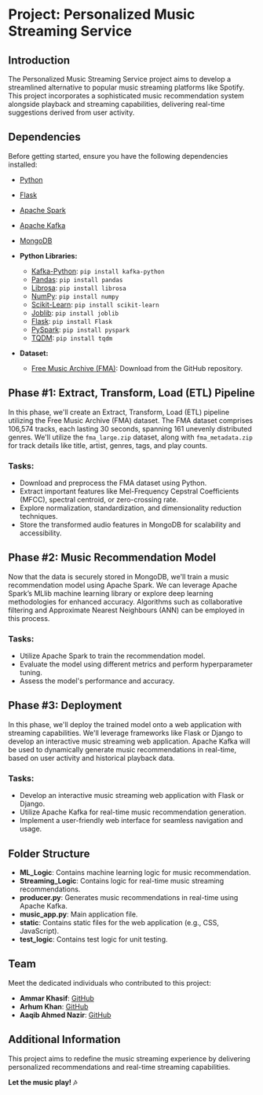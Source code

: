 # Project: Personalized Music Streaming Service

## Introduction

The Personalized Music Streaming Service project aims to develop a streamlined alternative to popular music streaming platforms like Spotify. This project incorporates a sophisticated music recommendation system alongside playback and streaming capabilities, delivering real-time suggestions derived from user activity. 

## Dependencies

Before getting started, ensure you have the following dependencies installed:

- [Python](https://www.python.org/downloads/)
- [Flask](https://flask.palletsprojects.com/en/2.0.x/installation/)
- [Apache Spark](https://spark.apache.org/downloads.html)
- [Apache Kafka](https://kafka.apache.org/downloads)
- [MongoDB](https://www.mongodb.com/try/download/community)

- **Python Libraries:**
  - [Kafka-Python](https://github.com/dpkp/kafka-python): `pip install kafka-python`
  - [Pandas](https://pandas.pydata.org/): `pip install pandas`
  - [Librosa](https://librosa.org/doc/main/install.html): `pip install librosa`
  - [NumPy](https://numpy.org/): `pip install numpy`
  - [Scikit-Learn](https://scikit-learn.org/): `pip install scikit-learn`
  - [Joblib](https://joblib.readthedocs.io/en/latest/): `pip install joblib`
  - [Flask](https://flask.palletsprojects.com/en/2.0.x/installation/): `pip install Flask`
  - [PySpark](https://spark.apache.org/downloads.html): `pip install pyspark`
  - [TQDM](https://github.com/tqdm/tqdm): `pip install tqdm`

- **Dataset:**
  - [Free Music Archive (FMA)](https://github.com/mdeff/fma): Download from the GitHub repository.

## Phase #1: Extract, Transform, Load (ETL) Pipeline 

In this phase, we'll create an Extract, Transform, Load (ETL) pipeline utilizing the Free Music Archive (FMA) dataset. The FMA dataset comprises 106,574 tracks, each lasting 30 seconds, spanning 161 unevenly distributed genres. We'll utilize the `fma_large.zip` dataset, along with `fma_metadata.zip` for track details like title, artist, genres, tags, and play counts.

### Tasks:
- Download and preprocess the FMA dataset using Python.
- Extract important features like Mel-Frequency Cepstral Coefficients (MFCC), spectral centroid, or zero-crossing rate.
- Explore normalization, standardization, and dimensionality reduction techniques.
- Store the transformed audio features in MongoDB for scalability and accessibility.

## Phase #2: Music Recommendation Model 

Now that the data is securely stored in MongoDB, we'll train a music recommendation model using Apache Spark. We can leverage Apache Spark’s MLlib machine learning library or explore deep learning methodologies for enhanced accuracy. Algorithms such as collaborative filtering and Approximate Nearest Neighbours (ANN) can be employed in this process.

### Tasks:
- Utilize Apache Spark to train the recommendation model.
- Evaluate the model using different metrics and perform hyperparameter tuning.
- Assess the model's performance and accuracy.

## Phase #3: Deployment 

In this phase, we'll deploy the trained model onto a web application with streaming capabilities. We'll leverage frameworks like Flask or Django to develop an interactive music streaming web application. Apache Kafka will be used to dynamically generate music recommendations in real-time, based on user activity and historical playback data.

### Tasks:
- Develop an interactive music streaming web application with Flask or Django.
- Utilize Apache Kafka for real-time music recommendation generation.
- Implement a user-friendly web interface for seamless navigation and usage.

## Folder Structure

- **ML_Logic**: Contains machine learning logic for music recommendation.
- **Streaming_Logic**: Contains logic for real-time music streaming recommendations.
- **producer.py**: Generates music recommendations in real-time using Apache Kafka.
- **music_app.py**: Main application file.
- **static**: Contains static files for the web application (e.g., CSS, JavaScript).
- **test_logic**: Contains test logic for unit testing.

## Team

Meet the dedicated individuals who contributed to this project:

- **Ammar Khasif**: [GitHub](https://github.com/ammar-kashif)
- **Arhum Khan**: [GitHub](https://github.com/Arhum-Khan10)
- **Aaqib Ahmed Nazir**: [GitHub](https://github.com/aaqib-ahmed-nazir)

## Additional Information

This project aims to redefine the music streaming experience by delivering personalized recommendations and real-time streaming capabilities. 

**Let the music play! 🎶**
